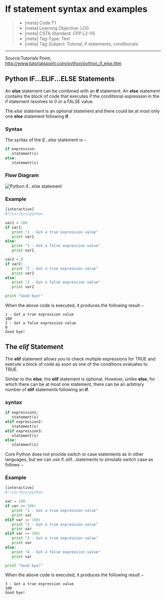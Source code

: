 # If statement syntax and examples
> - [meta] Code:T1
> - [meta] Learning Objective: LO0
> - [meta] CSTA Standard: CPP.L2-05 
> - [meta] Tag-Type: Text
> - [meta] Tag-Subject: Tutorial, if statements,  conditionals

---
Source:Tutorials Point, http://www.tutorialspoint.com/python/python_if_else.htm


## Python IF...ELIF...ELSE Statements

An **else** statement can be combined with an **if** statement. An **else** statement contains the block of code that executes if the conditional expression in the if statement resolves to 0 or a FALSE value.

The _else_ statement is an optional statement and there could be at most only one **else** statement following **if** .

### Syntax

The syntax of the _if...else_ statement is −

```python
if expression:
   statement(s)
else:
   statement(s)
```

### Flow Diagram

![Python if...else statement](images/00/if_else_statement.jpg)

### Example

```python
[interactive]
#!/usr/bin/python

var1 = 100
if var1:
   print "1 - Got a true expression value"
   print var1
else:
   print "1 - Got a false expression value"
   print var1

var2 = 0
if var2:
   print "2 - Got a true expression value"
   print var2
else:
   print "2 - Got a false expression value"
   print var2

print "Good bye!"
```

When the above code is executed, it produces the following result −

```
1 - Got a true expression value
100
2 - Got a false expression value
0
Good bye!
```

## The _elif_ Statement

The **elif** statement allows you to check multiple expressions for TRUE and execute a block of code as soon as one of the conditions evaluates to TRUE.

Similar to the **else**, the **elif** statement is optional. However, unlike **else**, for which there can be at most one statement, there can be an arbitrary number of **elif** statements following an **if**.

### syntax

```python
if expression1:
   statement(s)
elif expression2:
   statement(s)
elif expression3:
   statement(s)
else:
   statement(s)
```

Core Python does not provide switch or case statements as in other languages, but we can use if..elif...statements to simulate switch case as follows −

### Example

```python
[interactive]
#!/usr/bin/python

var = 100
if var == 200:
   print "1 - Got a true expression value"
   print var
elif var == 150:
   print "2 - Got a true expression value"
   print var
elif var == 100:
   print "3 - Got a true expression value"
   print var
else:
   print "4 - Got a false expression value"
   print var

print "Good bye!"
```

When the above code is executed, it produces the following result −

```
3 - Got a true expression value
100
Good bye!
```
